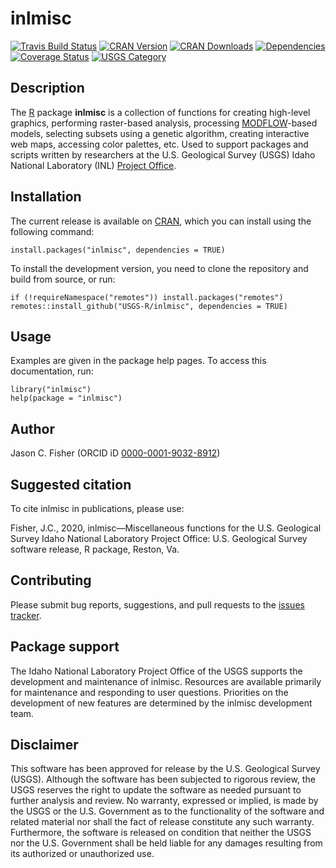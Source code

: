 inlmisc
=======

[![Travis Build
Status](https://travis-ci.org/USGS-R/inlmisc.svg?branch=master)](https://travis-ci.org/USGS-R/inlmisc)
[![CRAN
Version](https://www.r-pkg.org/badges/version/inlmisc)](https://CRAN.R-project.org/package=inlmisc)
[![CRAN
Downloads](https://cranlogs.r-pkg.org/badges/inlmisc?color=brightgreen)](https://CRAN.R-project.org/package=inlmisc)
[![Dependencies](https://tinyverse.netlify.com/badge/inlmisc)](https://CRAN.R-project.org/package=inlmisc)
[![Coverage
Status](https://coveralls.io/repos/github/USGS-R/inlmisc/badge.svg?branch=master)](https://coveralls.io/github/USGS-R/inlmisc?branch=master)
[![USGS
Category](https://img.shields.io/badge/USGS-Support-yellow.svg)](https://owi.usgs.gov/R/packages.html#support)

Description
-----------

The [R](https://www.r-project.org/) package **inlmisc** is a collection
of functions for creating high-level graphics, performing raster-based
analysis, processing
[MODFLOW](https://www.usgs.gov/mission-areas/water-resources/science/modflow-and-related-programs "USGS's modular hydrologic model")-based
models, selecting subsets using a genetic algorithm, creating
interactive web maps, accessing color palettes, etc. Used to support
packages and scripts written by researchers at the U.S. Geological
Survey (USGS) Idaho National Laboratory (INL) [Project
Office](https://www.usgs.gov/centers/id-water/science/idaho-national-laboratory-project-office "USGS INL Project Office").

Installation
------------

The current release is available on
[CRAN](https://CRAN.R-project.org/package=inlmisc "The Comprehensive R Archive Network"),
which you can install using the following command:

    install.packages("inlmisc", dependencies = TRUE)

To install the development version, you need to clone the repository and
build from source, or run:

    if (!requireNamespace("remotes")) install.packages("remotes")
    remotes::install_github("USGS-R/inlmisc", dependencies = TRUE)

Usage
-----

Examples are given in the package help pages. To access this
documentation, run:

    library("inlmisc")
    help(package = "inlmisc")

Author
------

Jason C. Fisher (ORCID iD
[0000-0001-9032-8912](http://orcid.org/0000-0001-9032-8912))

Suggested citation
------------------

To cite inlmisc in publications, please use:

Fisher, J.C., 2020, inlmisc—Miscellaneous functions for the U.S.
Geological Survey Idaho National Laboratory Project Office: U.S.
Geological Survey software release, R package, Reston, Va.

Contributing
------------

Please submit bug reports, suggestions, and pull requests to the [issues
tracker](https://github.com/USGS-R/inlmisc/issues).

Package support
---------------

The Idaho National Laboratory Project Office of the USGS supports the
development and maintenance of inlmisc. Resources are available
primarily for maintenance and responding to user questions. Priorities
on the development of new features are determined by the inlmisc
development team.

Disclaimer
----------

This software has been approved for release by the U.S. Geological
Survey (USGS). Although the software has been subjected to rigorous
review, the USGS reserves the right to update the software as needed
pursuant to further analysis and review. No warranty, expressed or
implied, is made by the USGS or the U.S. Government as to the
functionality of the software and related material nor shall the fact of
release constitute any such warranty. Furthermore, the software is
released on condition that neither the USGS nor the U.S. Government
shall be held liable for any damages resulting from its authorized or
unauthorized use.
